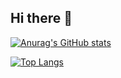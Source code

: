## Hi there 👋

[![Anurag's GitHub stats](https://github-readme-stats.vercel.app/api?username=Zafkiel45&show_icons=true&theme=transparent&locale=pt-br)](https://github.com/anuraghazra/github-readme-stats)

[![Top Langs](https://github-readme-stats.vercel.app/api/top-langs/Wakatime?username=Zafkiel45&show_icons=true&theme-transparent&layout=compact)](https://github.com/anuraghazra/github-readme-stats)
